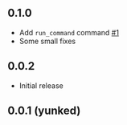 ## 0.1.0

- Add `run_command` command [#1][]
- Some small fixes

## 0.0.2

- Initial release

## 0.0.1 (yunked)

<!--- The following link definition list is generated by PimpMyChangelog --->
[#1]: https://github.com/serverworks/rezept/issues/1